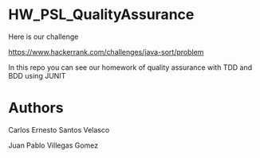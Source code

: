 # HW_PSL_QualityAssurance

Here is our challenge

https://www.hackerrank.com/challenges/java-sort/problem

In this repo you can see our homework of quality assurance with TDD and BDD using JUNIT

# Authors 
Carlos Ernesto Santos Velasco

Juan Pablo Villegas Gomez

